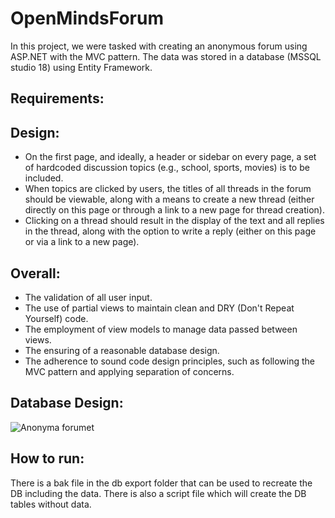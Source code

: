 # OpenMindsForum

In this project, we were tasked with creating an anonymous forum using ASP.NET with the MVC pattern. The data was stored in a database (MSSQL studio 18) using Entity Framework.

## Requirements:

## Design:
* On the first page, and ideally, a header or sidebar on every page, a set of hardcoded discussion topics (e.g., school, sports, movies) is to be included.
* When topics are clicked by users, the titles of all threads in the forum should be viewable, along with a means to create a new thread (either directly on this page or through a link to a new page for thread creation).
* Clicking on a thread should result in the display of the text and all replies in the thread, along with the option to write a reply (either on this page or via a link to a new page).

## Overall:
* The validation of all user input.
* The use of partial views to maintain clean and DRY (Don't Repeat Yourself) code.
* The employment of view models to manage data passed between views.
* The ensuring of a reasonable database design.
* The adherence to sound code design principles, such as following the MVC pattern and applying separation of concerns.

## Database Design:
![Anonyma forumet](https://github.com/Abfar90/OpenMindsForum/assets/71592350/d6c7f7d4-bfa1-4abe-912b-829545a099d1)

## How to run:
There is a bak file in the db export folder that can be used to recreate the DB including the data.
There is also a script file which will create the DB tables without data.


